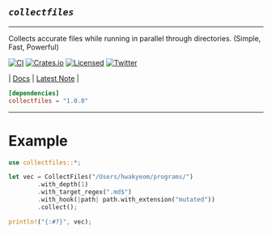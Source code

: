 ## ***`collectfiles`***

---

Collects accurate files while running in parallel through directories. (Simple, Fast, Powerful)


[![CI][ci-badge]][ci-url]
[![Crates.io][crates-badge]][crates-url]
[![Licensed][license-badge]][license-url]
[![Twitter][twitter-badge]][twitter-url]

[ci-badge]: https://github.com/just-do-halee/collectfiles/actions/workflows/rust.yml/badge.svg
[crates-badge]: https://img.shields.io/crates/v/collectfiles.svg?labelColor=383636
[license-badge]: https://img.shields.io/crates/l/collectfiles?labelColor=383636
[twitter-badge]: https://img.shields.io/twitter/follow/do_halee?style=flat&logo=twitter&color=4a4646&labelColor=333131&label=just-do-halee

[ci-url]: https://github.com/just-do-halee/collectfiles/actions
[twitter-url]: https://twitter.com/do_halee
[crates-url]: https://crates.io/crates/collectfiles
[license-url]: https://github.com/just-do-halee/collectfiles
| [Docs](https://docs.rs/collectfiles) | [Latest Note](https://github.com/just-do-halee/collectfiles/blob/main/CHANGELOG.md) |

```toml
[dependencies]
collectfiles = "1.0.0"
```

---

# Example
```rust
use collectfiles::*;

let vec = CollectFiles("/Users/hwakyeom/programs/")
        .with_depth(1)
        .with_target_regex(".md$")
        .with_hook(|path| path.with_extension("mutated"))
        .collect();

println!("{:#?}", vec);
```

